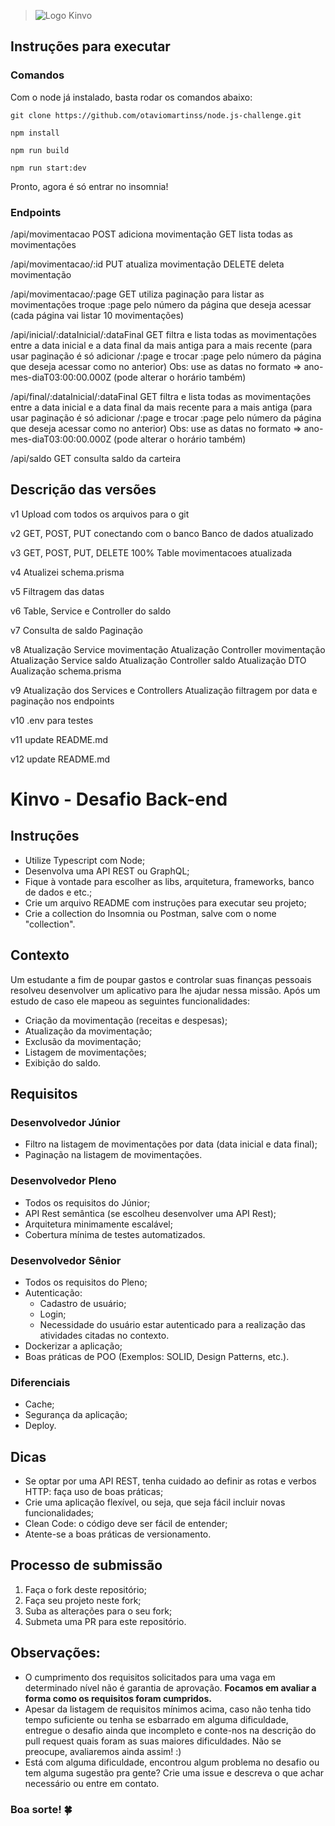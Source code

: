 > ![Logo Kinvo](https://github.com/cbfranca/kinvo-front-end-test/blob/master/logo.svg)

## Instruções para executar

### Comandos

Com o node já instalado, basta rodar os comandos abaixo:

`git clone https://github.com/otaviomartinss/node.js-challenge.git`

`npm install`

`npm run build`

`npm run start:dev`

Pronto, agora é só entrar no insomnia!

### Endpoints

/api/movimentacao
  POST adiciona movimentação
  GET lista todas as movimentações

/api/movimentacao/:id
  PUT atualiza movimentação
  DELETE deleta movimentação

/api/movimentacao/:page
  GET utiliza paginação para listar as movimentações troque :page pelo número da página que deseja acessar (cada página vai listar 10 movimentações)

/api/inicial/:dataInicial/:dataFinal
  GET filtra e lista todas as movimentações entre a data inicial e a data final da mais antiga para a mais recente (para usar paginação é só adicionar /:page e trocar :page pelo número da página que deseja acessar como no anterior)
  Obs: use as datas no formato => ano-mes-diaT03:00:00.000Z (pode alterar o horário também)

/api/final/:dataInicial/:dataFinal
  GET filtra e lista todas as movimentações entre a data inicial e a data final da mais recente para a mais antiga (para usar paginação é só adicionar /:page e trocar :page pelo número da página que deseja acessar como no anterior)
  Obs: use as datas no formato => ano-mes-diaT03:00:00.000Z (pode alterar o horário também)

/api/saldo
  GET consulta saldo da carteira



## Descrição das versões
v1 
Upload com todos os arquivos para o git

v2
GET, POST, PUT conectando com o banco
Banco de dados atualizado

v3
GET, POST, PUT, DELETE 100%
Table movimentacoes atualizada

v4
Atualizei schema.prisma

v5
Filtragem das datas

v6
Table, Service e Controller do saldo

v7
Consulta de saldo
Paginação

v8
Atualização Service movimentação
Atualização Controller movimentação
Atualização Service saldo
Atualização Controller saldo
Atualização DTO
Aualização schema.prisma

v9
Atualização dos Services e Controllers
Atualização filtragem por data e paginação nos endpoints

v10
.env para testes

v11
update README.md

v12
update README.md


















# Kinvo - Desafio Back-end

## Instruções

- Utilize Typescript com Node;
- Desenvolva uma API REST ou GraphQL;
- Fique à vontade para escolher as libs, arquitetura, frameworks, banco de dados e etc.;
- Crie um arquivo README com instruções para executar seu projeto;
- Crie a collection do Insomnia ou Postman, salve com o nome "collection".

## Contexto

Um estudante a fim de poupar gastos e controlar suas finanças pessoais resolveu desenvolver um aplicativo para lhe ajudar nessa missão. Após um estudo de caso ele mapeou as seguintes funcionalidades:

- Criação da movimentação (receitas e despesas);
- Atualização da movimentação;
- Exclusão da movimentação;
- Listagem de movimentações;
- Exibição do saldo.

## Requisitos

### Desenvolvedor Júnior

- Filtro na listagem de movimentações por data (data inicial e data final);
- Paginação na listagem de movimentações.

### Desenvolvedor Pleno

- Todos os requisitos do Júnior;
- API Rest semântica (se escolheu desenvolver uma API Rest);
- Arquitetura minimamente escalável;
- Cobertura mínima de testes automatizados.

### Desenvolvedor Sênior

- Todos os requisitos do Pleno;
- Autenticação:
  - Cadastro de usuário;
  - Login;
  - Necessidade do usuário estar autenticado para a realização das atividades citadas no contexto.
- Dockerizar a aplicação;
- Boas práticas de POO (Exemplos: SOLID, Design Patterns, etc.).

### Diferenciais

- Cache;
- Segurança da aplicação;
- Deploy.

## Dicas

- Se optar por uma API REST, tenha cuidado ao definir as rotas e verbos HTTP: faça uso de boas práticas;
- Crie uma aplicação flexível, ou seja, que seja fácil incluir novas funcionalidades;
- Clean Code: o código deve ser fácil de entender;
- Atente-se a boas práticas de versionamento.

## Processo de submissão

1. Faça o fork deste repositório;
2. Faça seu projeto neste fork;
3. Suba as alterações para o seu fork;
4. Submeta uma PR para este repositório.

## Observações:

* O cumprimento dos requisitos solicitados para uma vaga em determinado nível não é garantia de aprovação. <strong>Focamos em avaliar a forma como os requisitos foram cumpridos.</strong>
* Apesar da listagem de requisitos mínimos acima, caso não tenha tido tempo suficiente ou tenha se esbarrado em alguma dificuldade, entregue o desafio ainda que incompleto e conte-nos na descrição do pull request quais foram as suas maiores dificuldades. Não se preocupe, avaliaremos ainda assim! :)
* Está com alguma dificuldade, encontrou algum problema no desafio ou tem alguma sugestão pra gente? Crie uma issue e descreva o que achar necessário ou entre em contato.

### Boa sorte! 🍀







